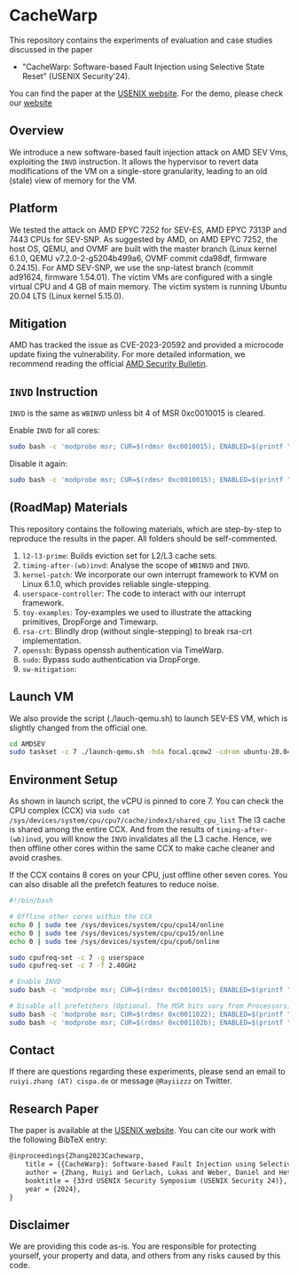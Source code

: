 # CacheWarp
This repository contains the experiments of evaluation and case studies discussed in the paper 
* "CacheWarp: Software-based Fault Injection using Selective State Reset" (USENIX Security'24). 

You can find the paper at the [USENIX website](#TODO). For the demo, please check our [website](cachewarpattack.com)

## Overview

We introduce a new software-based fault injection attack on AMD SEV Vms, exploiting the `INVD` instruction. 
It allows the hypervisor to revert data modifications of the VM on a single-store granularity, leading to an old (stale) view of memory for the VM.

## Platform

We tested the attack on AMD EPYC 7252 for SEV-ES, AMD EPYC 7313P and 7443 CPUs for SEV-SNP. 
As suggested by AMD, on AMD EPYC 7252, the host OS, QEMU, and OVMF are built with the master branch (Linux kernel 6.1.0, QEMU v7.2.0-2-g5204b499a6, OVMF commit cda98df, firmware 0.24.15). 
For AMD SEV-SNP, we use the snp-latest branch (commit ad91624, firmware 1.54.01). 
The victim VMs are configured with a single virtual CPU and 4 GB of main memory. 
The victim system is running Ubuntu 20.04 LTS (Linux kernel 5.15.0).

## Mitigation

AMD has tracked the issue as CVE-2023-20592 and provided a microcode update fixing the vulnerability. For more detailed information, we recommend reading the official [AMD Security Bulletin](https://www.amd.com/en/resources/product-security/bulletin/amd-sb-3005.html).

## `INVD` Instruction

`INVD` is the same as `WBINVD` unless bit 4 of MSR 0xc0010015 is cleared.

Enable `INVD` for all cores:

```bash
sudo bash -c 'modprobe msr; CUR=$(rdmsr 0xc0010015); ENABLED=$(printf "%x" $((0x$CUR & ~16))); wrmsr -a 0xc0010015 0x$ENABLED'
```

Disable it again:

```bash
sudo bash -c 'modprobe msr; CUR=$(rdmsr 0xc0010015); ENABLED=$(printf "%x" $((0x$CUR | 16))); wrmsr -a 0xc0010015 0x$ENABLED'
```


## (RoadMap) Materials
This repository contains the following materials, which are step-by-step to reproduce the results in the paper. All folders should be self-commented.

1. `l2-l3-prime`: Builds eviction set for L2/L3 cache sets.
2. `timing-after-(wb)invd`: Analyse the scope of `WBINVD` and `INVD`.
3. `kernel-patch`: We incorporate our own interrupt framework to KVM on Linux 6.1.0, which provides reliable single-stepping.
4. `userspace-controller`: The code to interact with our interrupt framework.
5. `toy-examples`: Toy-examples we used to illustrate the attacking primitives, DropForge and Timewarp.
6. `rsa-crt`: Blindly drop (without single-stepping) to break rsa-crt implementation.
7. `openssh`: Bypass openssh authentication via TimeWarp.
8. `sudo`: Bypass sudo authentication via DropForge.
9. `sw-mitigation`:


## Launch VM

We also provide the script (./lauch-qemu.sh) to launch SEV-ES VM, which is slightly changed from the official one.

```bash
cd AMDSEV
sudo taskset -c 7 ./launch-qemu.sh -hda focal.qcow2 -cdrom ubuntu-20.04.5-desktop-amd64.iso -vnc 1 -console serial -sev-es
```

## Environment Setup

As shown in launch script, the vCPU is pinned to core 7.
You can check the CPU complex (CCX) via `sudo cat /sys/devices/system/cpu/cpu7/cache/index3/shared_cpu_list`
The l3 cache is shared among the entire CCX. 
And from the results of `timing-after-(wb)invd`, you will know the `INVD` invalidates all the L3 cache.
Hence, we then offline other cores within the same CCX to make cache cleaner and avoid crashes.

If the CCX contains 8 cores on your CPU, just offline other seven cores.
You can also disable all the prefetch features to reduce noise.

```bash
#!/bin/bash

# Offline other cores within the CCX
echo 0 | sudo tee /sys/devices/system/cpu/cpu14/online
echo 0 | sudo tee /sys/devices/system/cpu/cpu15/online
echo 0 | sudo tee /sys/devices/system/cpu/cpu6/online

sudo cpufreq-set -c 7 -g userspace
sudo cpufreq-set -c 7 -f 2.40GHz

# Enable INVD
sudo bash -c 'modprobe msr; CUR=$(rdmsr 0xc0010015); ENABLED=$(printf "%x" $((0x$CUR & ~16))); wrmsr -a 0xc0010015 0x$ENABLED'

# Disable all prefetchers (Optional. The MSR bits vary from Processors)
sudo bash -c 'modprobe msr; CUR=$(rdmsr 0xc0011022); ENABLED=$(printf "%x" $((0x$CUR | 40960))); wrmsr -p 7 0xc0011022 0x$ENABLED'
sudo bash -c 'modprobe msr; CUR=$(rdmsr 0xc001102b); ENABLED=$(printf "%x" $((0x$CUR | 458760))); wrmsr -p 7 0xc001102b 0x$ENABLED'
```

## Contact
If there are questions regarding these experiments, please send an email to `ruiyi.zhang (AT) cispa.de` or message `@Rayiizzz` on Twitter.

## Research Paper
The paper is available at the [USENIX website](#TODO). 
You can cite our work with the following BibTeX entry:
```latex
@inproceedings{Zhang2023Cachewarp,
	title = {{CacheWarp}: Software-based Fault Injection using Selective State Reset},
	author = {Zhang, Ruiyi and Gerlach, Lukas and Weber, Daniel and Hetterich, Lorenz and L{\"u}, Youheng and Kogler, Andreas and Schwarz, Michael},
	booktitle = {33rd USENIX Security Symposium (USENIX Security 24)},
	year = {2024},
}

```

## Disclaimer
We are providing this code as-is. 
You are responsible for protecting yourself, your property and data, and others from any risks caused by this code. 